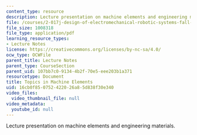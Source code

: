 ```yaml
---
content_type: resource
description: Lecture presentation on machine elements and engineering materials.
file: /courses/2-017j-design-of-electromechanical-robotic-systems-fall-2009/16cb0f850752422026a85d838f30e340_MIT2_017JF09_machines.pdf
file_size: 1008318
file_type: application/pdf
learning_resource_types:
- Lecture Notes
license: https://creativecommons.org/licenses/by-nc-sa/4.0/
ocw_type: OCWFile
parent_title: Lecture Notes
parent_type: CourseSection
parent_uid: 107bb7c0-9134-4b2f-70e5-eee203b1a371
resourcetype: Document
title: Topics in Machine Elements
uid: 16cb0f85-0752-4220-26a8-5d838f30e340
video_files:
  video_thumbnail_file: null
video_metadata:
  youtube_id: null
---
```

Lecture presentation on machine elements and engineering materials.